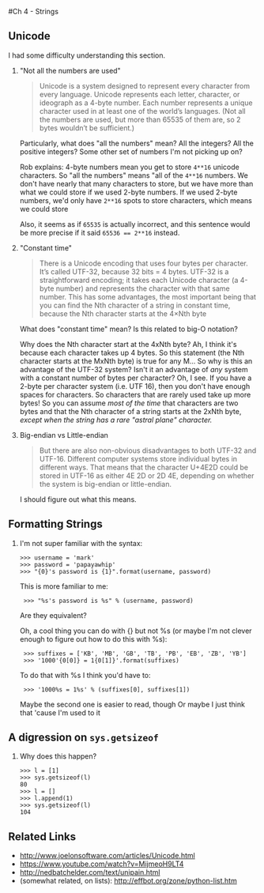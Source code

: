 #Ch 4 - Strings

## Unicode

I had some difficulty understanding this section.

1. "Not all the numbers are used"
    > Unicode is a system designed to represent every character from every language. Unicode represents each letter, character, or ideograph as a 4-byte number. Each number represents a unique character used in at least one of the world’s languages. (Not all the numbers are used, but more than 65535 of them are, so 2 bytes wouldn’t be sufficient.)

    Particularly, what does "all the numbers" mean? All the integers? All the positive integers? Some other set of numbers I'm not picking up on?

    Rob explains: 4-byte numbers mean you get to store `4**16` unicode characters. So "all the numbers" means "all of the `4**16` numbers. We don't have nearly that many characters to store, but we have more than what we could store if we used 2-byte numbers. If we used 2-byte numbers, we'd only have `2**16` spots to store characters, which means we could store 

    Also, it seems as if `65535` is actually incorrect, and this sentence would be more precise if it said `65536 == 2**16` instead.

2. "Constant time"

    > There is a Unicode encoding that uses four bytes per character. It’s called UTF-32, because 32 bits = 4 bytes. UTF-32 is a straightforward encoding; it takes each Unicode character (a 4-byte number) and represents the character with that same number. This has some advantages, the most important being that you can find the Nth character of a string in constant time, because the Nth character starts at the 4×Nth byte

    What does "constant time" mean? Is this related to big-O notation?

    Why does the Nth character start at the 4xNth byte? Ah, I think it's because each character takes up 4 bytes. So this statement (the Nth character starts at the MxNth byte) is true for any M... So why is this an advantage of the UTF-32 system? Isn't it an advantage of *any* system with a constant number of bytes per character?
    Oh, I see. If you have a 2-byte per character system (i.e. UTF 16), then you don't have enough spaces for characters. So characters that are rarely used take up more bytes! So you can assume *most of the time* that characters are two bytes and that the Nth character of a string starts at the 2xNth byte, *except when the string has a rare "astral plane" character.*

3. Big-endian vs Little-endian
    
    > But there are also non-obvious disadvantages to both UTF-32 and UTF-16. Different computer systems store individual bytes in different ways. That means that the character U+4E2D could be stored in UTF-16 as either 4E 2D or 2D 4E, depending on whether the system is big-endian or little-endian.

    I should figure out what this means.

## Formatting Strings

1. I'm not super familiar with the syntax:

    ```
    >>> username = 'mark'
    >>> password = 'papayawhip'
    >>> "{0}'s password is {1}".format(username, password)
    ```

    This is more familiar to me:

        >>> "%s's password is %s" % (username, password)


    Are they equivalent?

    Oh, a cool thing you can do with {} but not %s (or maybe I'm not clever enough to figure out how to do this with %s):

        >>> suffixes = ['KB', 'MB', 'GB', 'TB', 'PB', 'EB', 'ZB', 'YB']
        >>> '1000'{0[0]} = 1{0[1]}'.format(suffixes)

    To do that with %s I think you'd have to:

        >>> '1000%s = 1%s' % (suffixes[0], suffixes[1])

    Maybe the second one is easier to read, though
    Or maybe I just think that 'cause I'm used to it


## A digression on `sys.getsizeof`

1. Why does this happen?

    ```
    >>> l = [1]
    >>> sys.getsizeof(l)
    80
    >>> l = []
    >>> l.append(1)
    >>> sys.getsizeof(l)
    104
    ```

## Related Links

* http://www.joelonsoftware.com/articles/Unicode.html
* https://www.youtube.com/watch?v=MijmeoH9LT4
* http://nedbatchelder.com/text/unipain.html
* (somewhat related, on lists): http://effbot.org/zone/python-list.htm